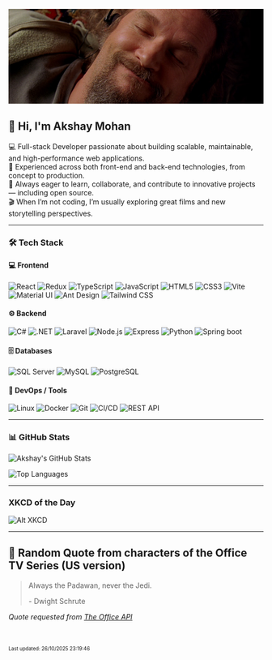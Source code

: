 [![Akshay's GitHub Banner](./assets/bigLebowski.jpg)](https://github.com/AkshayHere)

## 👋 Hi, I'm Akshay Mohan

💻 Full-stack Developer passionate about building scalable, maintainable, and high-performance web applications.  
🚀 Experienced across both front-end and back-end technologies, from concept to production.  
🤝 Always eager to learn, collaborate, and contribute to innovative projects — including open source.  
🎬 When I’m not coding, I’m usually exploring great films and new storytelling perspectives.

---

### 🛠️ Tech Stack


#### 💻 Frontend
![React](https://img.shields.io/badge/React-20232A?style=for-the-badge&logo=react&logoColor=#61DAFB)
![Redux](https://img.shields.io/badge/Redux-E34F26?style=for-the-badge&logo=redux&logoColor=#764ABC)
![TypeScript](https://img.shields.io/badge/TypeScript-007ACC?style=for-the-badge&logo=typescript&logoColor=white)
![JavaScript](https://img.shields.io/badge/JavaScript-F7DF1E?style=for-the-badge&logo=javascript&logoColor=black)
![HTML5](https://img.shields.io/badge/HTML5-E34F26?style=for-the-badge&logo=html5&logoColor=white)
![CSS3](https://img.shields.io/badge/CSS-663399?style=for-the-badge&logo=css&logoColor=white)
![Vite](https://img.shields.io/badge/vite-646CFF?style=for-the-badge&logo=vite&logoColor=white)
![Material UI](https://img.shields.io/badge/Material%20UI-007FFF?style=for-the-badge&logo=mui&logoColor=white)
![Ant Design](https://img.shields.io/badge/Ant%20Design-0170FE?style=for-the-badge&logo=antdesign&logoColor=white)
![Tailwind CSS](https://img.shields.io/badge/Tailwind%20CSS-06B6D4?style=for-the-badge&logo=tailwindcss&logoColor=white)

#### ⚙️ Backend
![C#](https://img.shields.io/badge/C%23-239120?style=for-the-badge&logo=c-sharp&logoColor=white)
![.NET](https://img.shields.io/badge/.NET-512BD4?style=for-the-badge&logo=dotnet&logoColor=white)
![Laravel](https://img.shields.io/badge/Laravel-FF2D20?style=for-the-badge&logo=laravel&logoColor=white)
![Node.js](https://img.shields.io/badge/Node.js-43853D?style=for-the-badge&logo=node.js&logoColor=white)
![Express](https://img.shields.io/badge/Express%20JS-43853D?style=for-the-badge&logo=express&logoColor=#000000)
![Python](https://img.shields.io/badge/Python-3776AB?style=for-the-badge&logo=python&logoColor=white)
![Spring boot](https://img.shields.io/badge/Spring%20Boot-6DB33F?style=for-the-badge&logo=spring&logoColor=white)

#### 🗄️ Databases
![SQL Server](https://img.shields.io/badge/SQL%20Server-CC2927?style=for-the-badge&logo=microsoft-sql-server&logoColor=white)
![MySQL](https://img.shields.io/badge/MySQL-4479A1?style=for-the-badge&logo=mysql&logoColor=white)
![PostgreSQL](https://img.shields.io/badge/PostgreSQL-316192?style=for-the-badge&logo=postgresql&logoColor=white)

#### 🧰 DevOps / Tools
![Linux](https://img.shields.io/badge/Linux-FCC624?style=for-the-badge&logo=linux&logoColor=black)
![Docker](https://img.shields.io/badge/Docker-2496ED?style=for-the-badge&logo=docker&logoColor=white)
![Git](https://img.shields.io/badge/Git-F05032?style=for-the-badge&logo=git&logoColor=white)
![CI/CD](https://img.shields.io/badge/CI%2FCD-4285F4?style=for-the-badge&logo=githubactions&logoColor=white)
![REST API](https://img.shields.io/badge/REST%20API-005571?style=for-the-badge&logo=postman&logoColor=white)

---

### 📊 GitHub Stats

![Akshay's GitHub Stats](https://github-readme-stats.vercel.app/api?username=akshayhere&show_icons=true&theme=tokyonight&count_private=true&rank_icon=github)

![Top Languages]( https://github-readme-stats.vercel.app/api/top-langs/?username=akshayhere&layout=compact&theme=tokyonight&card_width=467)

---

<!-- ## Latest Spotify Songs I am listening to -->
<!-- ![Spotify Details](https://spotify-recently-played-readme.vercel.app/api?user=akshay_here&unique=true) -->

### XKCD of the Day

![Alt XKCD](https://imgs.xkcd.com/comics/fossil.png)

---

## 📣 Random Quote from characters of the Office TV Series (US version)

> Always the Padawan, never the Jedi.
>
> <p>- Dwight Schrute</p>

_Quote requested from [The Office API](https://officeapi.akashrajpurohit.com/quote/random)_

<br>

<sub><sup>Last updated: 26/10/2025 23:19:46</sup></sub>
